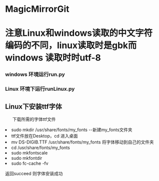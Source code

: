 # MagicMirrorGit
<h1>注意Linux和windows读取的中文字符编码的不同，linux读取时是gbk而windows 读取时时utf-8</h1>
<h3>windows 环境运行run.py</h3>
<h3>Linux 环境下运行runLinux.py</h3>
<h2>Linux下安装ttf字体</h2>
<ul>下载所需的字体ttf文件</ul>
<li>sudo mkdir /usr/share/fonts/my_fonts --新建my_fonts文件夹</li>
<li>ttf文件放在Desktop，cd 进入桌面</li>
<li>mv DS-DIGIB.TTF /usr/share/fonts/my_fonts 将字体移动到自己的文件夹</li>
<li>cd /usr/share/fonts/my_fonts </li>
<li>sudo mkfontscale</li>
<li>sudo mkfontdir</li>
<li>sudo fc-cache -fv</li>
</ul>
<p>返回succeed 则字体安装成功</p>
